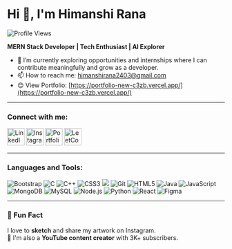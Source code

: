 # Hi 👋, I'm Himanshi Rana

![Profile Views](https://komarev.com/ghpvc/?username=himanshirana2403&label=Profile%20views&color=0e75b6&style=flat)

**MERN Stack Developer | Tech Enthusiast | AI Explorer**

- 🌱 I’m currently exploring opportunities and internships where I can contribute meaningfully and grow as a developer.
- 📫 How to reach me: [himanshirana2403@gmail.com](mailto:himanshirana2403@gmail.com)
- 😊 View Portfolio: [https://portfolio-new-c3zb.vercel.app/](https://portfolio-new-c3zb.vercel.app/)

---

### Connect with me:

<a href="https://www.linkedin.com/in/himanshi-rana-b4b9b9251/"><img src="https://img.icons8.com/color/48/linkedin.png" alt="LinkedIn" width="40"/></a>
<a href="https://www.instagram.com/hema_rana_24/"><img src="https://img.icons8.com/fluency/48/instagram-new.png" alt="Instagram" width="40"/></a>
<a href="https://portfolio-new-c3zb.vercel.app/"><img src="https://img.icons8.com/fluency/48/domain.png" alt="Portfolio" width="40"/></a>
<a href="https://leetcode.com/u/himanshirana24/"><img src="https://img.icons8.com/external-tal-revivo-color-tal-revivo/48/external-level-up-your-coding-skills-and-quickly-land-a-job-logo-color-tal-revivo.png" alt="LeetCode" width="40"/></a>

---

### Languages and Tools:

<a><img src="https://img.icons8.com/color/48/bootstrap.png" alt="Bootstrap" /></a>
<a><img src="https://img.icons8.com/color/48/c-programming.png" alt="C" /></a>
<a><img src="https://img.icons8.com/color/48/c-plus-plus-logo.png" alt="C++" /></a>
<a><img src="https://img.icons8.com/color/48/css3.png" alt="CSS3" /></a>
<img src="https://img.shields.io/badge/-Express.js-000000?style=flat-square&logo=express&logoColor=white" />
<a><img src="https://img.icons8.com/color/48/git.png" alt="Git" /></a>
<a><img src="https://img.icons8.com/color/48/html-5--v1.png" alt="HTML5" /></a>
<a><img src="https://img.icons8.com/color/48/java-coffee-cup-logo--v1.png" alt="Java" /></a>
<a><img src="https://img.icons8.com/color/48/javascript--v1.png" alt="JavaScript" /></a>
<a><img src="https://img.icons8.com/color/48/mongodb.png" alt="MongoDB" /></a>
<a><img src="https://img.icons8.com/color/48/mysql-logo.png" alt="MySQL" /></a>
<a><img src="https://img.icons8.com/color/48/nodejs.png" alt="Node.js" /></a>
<a><img src="https://img.icons8.com/fluency/48/python.png" alt="Python" /></a>
<a><img src="https://img.icons8.com/ultraviolet/48/react--v1.png" alt="React" /></a>
<a><img src="https://img.icons8.com/color/48/figma--v1.png" alt="Figma" /></a>

---

### 🎨 Fun Fact

I love to **sketch** and share my artwork on Instagram.  
🎥 I'm also a **YouTube content creator** with 3K+ subscribers.
